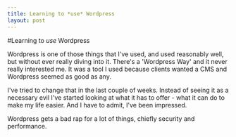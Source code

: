 ```yaml
---
title: Learning to *use* Wordpress
layout: post
---
```


#Learning to *use* Wordpress

Wordpress is one of those things that I've used, and used reasonably well, but without ever really diving into it. There's a 'Wordpress Way' and it never really interested me. It was a tool I used because clients wanted a CMS and Wordpress seemed as good as any.

I've tried to change that in the last couple of weeks. Instead of seeing it as a necessary evil I've started looking at what it has to offer - what it can do to make my life easier. And I have to admit, I've been impressed.

Wordpress gets a bad rap for a lot of things, chiefly security and performance. 